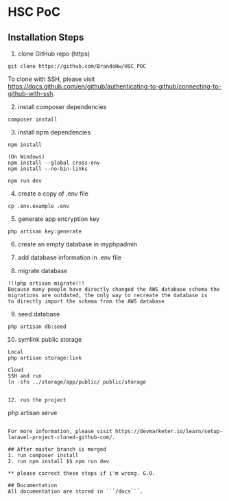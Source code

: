 # HSC PoC

## Installation Steps
1. clone GitHub repo (https)
```
git clone https://github.com/BrandoHw/HSC_POC
```
To clone with SSH, please visit https://docs.github.com/en/github/authenticating-to-github/connecting-to-github-with-ssh.

2. install composer dependencies
```
composer install
```

3. install npm dependencies
```
npm install

(On Windows)
npm install --global cross-env
npm install --no-bin-links

npm run dev
```

4. create a copy of .env file
```
cp .env.example .env
```

5. generate app encryption key
```
php artisan key:generate
```

6. create an empty database in myphpadmin

7. add database information in .env file

8. migrate database
```
!!!php artisan migrate!!!
Because many people have directly changed the AWS database schema the migrations are outdated, the only way to recreate the database is
to directly import the schema from the AWS database
```

9. seed database
```
php artisan db:seed
```

10. symlink public storage 
```
Local
php artisan storage:link

Cloud
SSH and run
ln -sfn ../storage/app/public/ public/storage


12. run the project
```
php artisan serve
```

For more information, please visit https://devmarketer.io/learn/setup-laravel-project-cloned-github-com/.

## After master branch is merged
1. run composer install
2. run npm install $$ npm run dev

** please correct these steps if i'm wrong. G.O.

## Documentation
All documentation are stored in ```/docs```.
